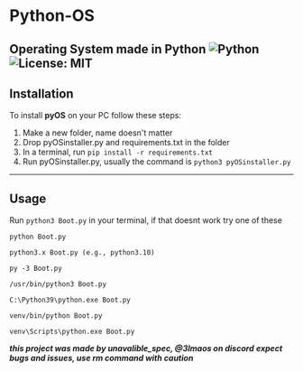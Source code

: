# Python-OS
Operating System made in Python
![Python](https://img.shields.io/badge/python-3.10-blue.svg)
![License: MIT](https://img.shields.io/badge/license-MIT-green.svg)
---


## Installation
To install **pyOS** on your PC follow these steps:
1. Make a new folder, name doesn't matter  
2. Drop pyOSinstaller.py and requirements.txt in the folder  
3. In a terminal, run `pip install -r requirements.txt`  
4. Run pyOSinstaller.py, usually the command is `python3 pyOSinstaller.py`  
---


## Usage
  Run `python3 Boot.py` in your terminal, if that doesnt work try one of these 
```
python Boot.py

python3.x Boot.py (e.g., python3.10)

py -3 Boot.py

/usr/bin/python3 Boot.py

C:\Python39\python.exe Boot.py

venv/bin/python Boot.py

venv\Scripts\python.exe Boot.py
```

__*this project was made by unavalible_spec, @3lmaos on discord*__
__*expect bugs and issues, use rm command with caution*__
    

  
